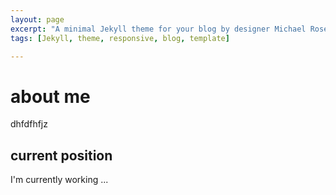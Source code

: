 ```yaml
---
layout: page
excerpt: "A minimal Jekyll theme for your blog by designer Michael Rose."
tags: [Jekyll, theme, responsive, blog, template]

---
```

# about me
dhfdfhfjz

## current position
I'm currently working ...
